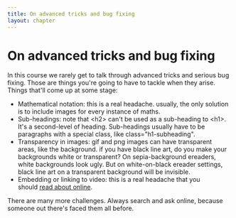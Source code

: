 ```yaml
---
title: On advanced tricks and bug fixing
layout: chapter
---
```


On advanced tricks and bug fixing
=================================

In this course we rarely get to talk through advanced tricks and serious bug fixing. Those are things you're going to have to tackle when they arise. Things that'll come up at some stage:

-   Mathematical notation: this is a real headache. usually, the only solution is to include images for every instance of maths.
-   Sub-headings: note that \<h2\> can't be used as a sub-heading to \<h1\>. It's a second-level of heading. Sub-headings usually have to be paragraphs with a special class, like class="h1-subheading".
-   Transparency in images: gif and png images can have transparent areas, like the background. if you have black line art, do you make your backgrounds white or transparent? On sepia-background ereaders, white backgrounds look ugly. But on white-on-black ereader settings, black line art on a transparent background will be invisible.
-   Embedding or linking to video: this is a real headache that you should [read about online](http://electricbookworks.com/kb/epub-production-tips/embedding-video-and-audio/).

There are many more challenges. Always search and ask online, because someone out there's faced them all before.

